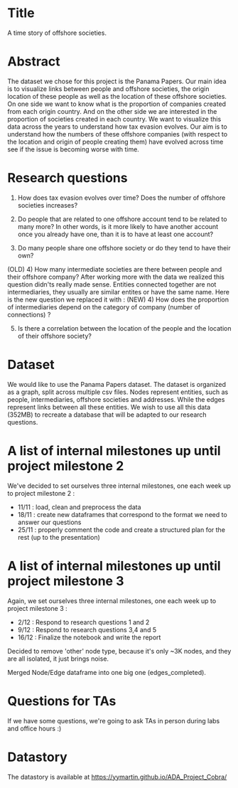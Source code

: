 # Title
A time story of offshore societies.

# Abstract
The dataset we chose for this project is the Panama Papers. Our main idea is to visualize links between people and offshore societies, the origin location of these people as well as the location of these offshore societies. On one side we want to know what is the proportion of companies created from each origin country. And on the other side we are interested in the proportion of societies created in each country. We want to visualize this data across the years to understand how tax evasion evolves. Our aim is to understand how the numbers of these offshore companies (with respect to the location and origin of people creating them) have evolved across time see if the issue is becoming worse with time. 

# Research questions
1) How does tax evasion evolves over time? Does the number of offshore societies increases? 

2) Do people that are related to one offshore account tend to be related to many more? In other words, is it more likely to have another account once you already have one, than it is to have at least one account?

3) Do many people share one offshore society or do they tend to have their own?

(OLD) 4) How many intermediate societies are there between people and their offshore company? 
After working more with the data we realized this question didn'ts really made sense. Entities connected together are not intermediaries, they usually are similar entites or have the same name. Here is the new question we replaced it with :
(NEW) 4) How does the proportion of intermediaries depend on the category of company (number of connections) ?

5) Is there a correlation between the location of the people and the location of their offshore society?

# Dataset
We would like to use the Panama Papers dataset. The dataset is organized as a graph, split across multiple csv files. Nodes represent entities, such as people, intermediaries, offshore societies and addresses. While the edges represent links between all these entities. We wish to use all this data (352MB) to recreate a database that will be adapted to our research questions.

# A list of internal milestones up until project milestone 2
We've decided to set ourselves three internal milestones, one each week up to project milestone 2 :
* 11/11 : load, clean and preprocess the data
* 18/11 : create new dataframes that correspond to the format we need to answer our questions
* 25/11 : properly comment the code and create a structured plan for the rest (up to the presentation)

# A list of internal milestones up until project milestone 3
Again, we set ourselves three internal milestones, one each week up to project milestone 3 :
* 2/12 : Respond to research questions 1 and 2 
* 9/12 : Respond to research questions 3,4 and 5
* 16/12 : Finalize the notebook and write the report

Decided to remove 'other' node type, because it's only ~3K nodes, and they are all isolated, it just brings noise.

Merged Node/Edge dataframe into one big one (edges_completed).

# Questions for TAs
If we have some questions, we're going to ask TAs in person during labs and office hours :)

# Datastory
The datastory is available at https://yymartin.github.io/ADA_Project_Cobra/
